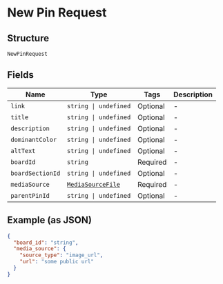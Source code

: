 
# New Pin Request

## Structure

`NewPinRequest`

## Fields

| Name | Type | Tags | Description |
|  --- | --- | --- | --- |
| `link` | `string \| undefined` | Optional | - |
| `title` | `string \| undefined` | Optional | - |
| `description` | `string \| undefined` | Optional | - |
| `dominantColor` | `string \| undefined` | Optional | - |
| `altText` | `string \| undefined` | Optional | - |
| `boardId` | `string` | Required | - |
| `boardSectionId` | `string \| undefined` | Optional | - |
| `mediaSource` | [`MediaSourceFile`](../../doc/models/media-source-file.md) | Required | - |
| `parentPinId` | `string \| undefined` | Optional | - |

## Example (as JSON)

```json
{
  "board_id": "string",
  "media_source": {
    "source_type": "image_url",
    "url": "some public url"
  }
}
```

